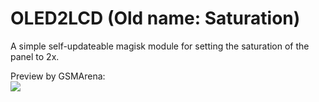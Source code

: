# OLED2LCD (Old name: Saturation)
A simple self-updateable magisk module for setting the saturation of the panel to 2x.
  
Preview by GSMArena:  
![](https://fdn.gsmarena.com/imgroot/news/17/10/sunday-debate-vol-1/-728w2/gsmarena_006.jpg?raw=true)
